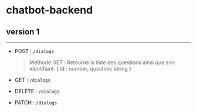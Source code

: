 # chatbot-backend

## version 1

---

- POST : `/dialogs`

    > Méthode GET : Retourne la liste des questions ainsi que son identifiant.
    { id : number, question: string }

- GET : `/dialogs`

- DELETE : `/dialogs`

- PATCH : `/dialogs`